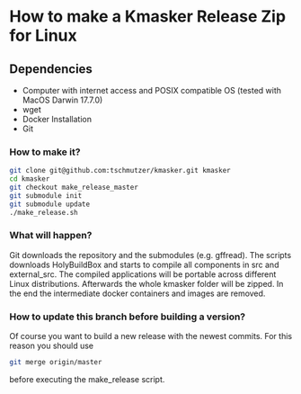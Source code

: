 # How to make a Kmasker Release Zip for Linux 


## Dependencies

- Computer with internet access and POSIX compatible OS (tested with MacOS Darwin 17.7.0)
- wget
- Docker Installation
- Git

### How to make it?

```bash
git clone git@github.com:tschmutzer/kmasker.git kmasker
cd kmasker
git checkout make_release_master
git submodule init
git submodule update
./make_release.sh
```
### What will happen?
Git downloads the repository and the submodules (e.g. gffread). 
The scripts downloads HolyBuildBox and starts to compile all components in src and external_src.
The compiled applications will be portable across different Linux distributions. 
Afterwards the whole kmasker folder will be zipped. 
In the end the intermediate docker containers and images are removed.

### How to update this branch before building a version?
Of course you want to build a new release with the newest commits. 
For this reason you should use 
```bash
git merge origin/master
```
before executing the make_release script. 
